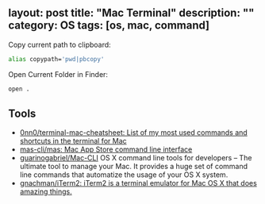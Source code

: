 layout: post
title: "Mac Terminal"
description: ""
category: OS
tags: [os, mac, command]
---

Copy current path to clipboard:

```bash
alias copypath='pwd|pbcopy'
```

Open Current Folder in Finder:

```bash
open .
```

## Tools

- [0nn0/terminal-mac-cheatsheet: List of my most used commands and shortcuts in the terminal for Mac](https://github.com/0nn0/terminal-mac-cheatsheet)
- [mas-cli/mas: Mac App Store command line interface](https://github.com/mas-cli/mas)
- [guarinogabriel/Mac-CLI](https://github.com/guarinogabriel/Mac-CLI) OS X command line tools for developers – The ultimate tool to manage your Mac. It provides a huge set of command line commands that automatize the usage of your OS X system.
- [gnachman/iTerm2: iTerm2 is a terminal emulator for Mac OS X that does amazing things.](https://github.com/gnachman/iTerm2)
